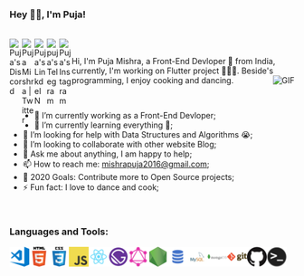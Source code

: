 ### Hey 👋🏽, I'm Puja!
<br/>
<a href="https://discord.gg/qUbApEc">
  <img align="left" alt="Puja's Discord" width="22px" src="https://cdn.jsdelivr.net/npm/simple-icons@v3/icons/discord.svg" />
</a>
<a href="https://twitter.com/PujaMishra87633/">
  <img align="left" alt="Puja Mishra | Twitter" width="22px" src="https://cdn.jsdelivr.net/npm/simple-icons@v3/icons/twitter.svg" />
</a>
<a href="https://www.linkedin.com/in/puja-mishra-081ba1126/
">
  <img align="left" alt="Puja's LinkdeIN" width="22px" src="https://cdn.jsdelivr.net/npm/simple-icons@v3/icons/linkedin.svg" />
</a>
<a href="https://t.me/puja">
  <img align="left" alt="puja's Telegram" width="22px" src="https://cdn.jsdelivr.net/npm/simple-icons@v3/icons/telegram.svg" />
</a>
<a href="https://www.instagram.com/__pujamishra/">
  <img align="left" alt="Puja's Instagram" width="22px" src="https://cdn.jsdelivr.net/npm/simple-icons@v3/icons/instagram.svg" />
</a>
<br>

Hi, I'm Puja Mishra, a Front-End Devloper 🚀 from India, currently, I'm working on Flutter project 🙍🏽‍♂️. Beside's programming, I enjoy cooking  and dancing.
<img align="right" alt="GIF" src="https://media.giphy.com/media/fAnzw6YK33jMwzp5wp/giphy.gif" />

</br>

- 🔭 I’m currently working as a Front-End Devloper;
- 🌱 I’m currently learning everything 🤣;
- 🤔 I’m looking for help with Data Structures and Algorithms 😭;
- 👯 I’m looking to collaborate with other website Blog;
-  💬 Ask me about anything, I am happy to help;
- 📫 How to reach me: mishrapuja2016@gmail.com;
- 🥅 2020 Goals: Contribute more to Open Source projects;
- ⚡ Fun fact: I love to dance and cook;


<br>


### Languages and Tools:

<img align="left" alt="Visual Studio Code" width="35px" src="https://raw.githubusercontent.com/github/explore/80688e429a7d4ef2fca1e82350fe8e3517d3494d/topics/visual-studio-code/visual-studio-code.png" />
<img align="left" alt="HTML5" width="35px" src="https://raw.githubusercontent.com/github/explore/80688e429a7d4ef2fca1e82350fe8e3517d3494d/topics/html/html.png" />
<img align="left" alt="CSS3" width="35px" src="https://raw.githubusercontent.com/github/explore/80688e429a7d4ef2fca1e82350fe8e3517d3494d/topics/css/css.png" />
<img align="left" alt="JavaScript" width="35px" src="https://raw.githubusercontent.com/github/explore/80688e429a7d4ef2fca1e82350fe8e3517d3494d/topics/javascript/javascript.png" />
<img align="left" alt="React" width="35px" src="https://raw.githubusercontent.com/github/explore/80688e429a7d4ef2fca1e82350fe8e3517d3494d/topics/react/react.png" />
<img align="left" alt="Gatsby" width="35px" src="https://raw.githubusercontent.com/github/explore/e94815998e4e0713912fed477a1f346ec04c3da2/topics/gatsby/gatsby.png" />
<img align="left" alt="GraphQL" width="35px" src="https://raw.githubusercontent.com/github/explore/80688e429a7d4ef2fca1e82350fe8e3517d3494d/topics/graphql/graphql.png" />
<img align="left" alt="Node.js" width="35px" src="https://raw.githubusercontent.com/github/explore/80688e429a7d4ef2fca1e82350fe8e3517d3494d/topics/nodejs/nodejs.png" />
<img align="left" alt="SQL" width="35px" src="https://raw.githubusercontent.com/github/explore/80688e429a7d4ef2fca1e82350fe8e3517d3494d/topics/sql/sql.png" />
<img align="left" alt="MySQL" width="35px" src="https://raw.githubusercontent.com/github/explore/80688e429a7d4ef2fca1e82350fe8e3517d3494d/topics/mysql/mysql.png" />
<img align="left" alt="MongoDB" width="35px" src="https://raw.githubusercontent.com/github/explore/80688e429a7d4ef2fca1e82350fe8e3517d3494d/topics/mongodb/mongodb.png" />
<img align="left" alt="Git" width="35px" src="https://raw.githubusercontent.com/github/explore/80688e429a7d4ef2fca1e82350fe8e3517d3494d/topics/git/git.png" />
<img align="left" alt="GitHub" width="35px" src="https://raw.githubusercontent.com/github/explore/78df643247d429f6cc873026c0622819ad797942/topics/github/github.png" />
<img align="left" alt="Terminal" width="35px" src="https://raw.githubusercontent.com/github/explore/80688e429a7d4ef2fca1e82350fe8e3517d3494d/topics/terminal/terminal.png" />
  

<br  />

<br  />


[twitter]: https://twitter.com/PujaMishra87633/
[instagram]:https://www.instagram.com/__pujamishra/
[linkedin]: https://www.linkedin.com/in/puja-mishra-081ba1126/
